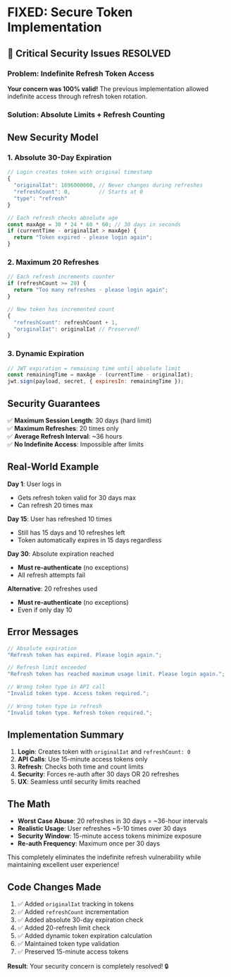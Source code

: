 # FIXED: Secure Token Implementation

## 🚨 Critical Security Issues RESOLVED

### Problem: Indefinite Refresh Token Access

**Your concern was 100% valid!** The previous implementation allowed indefinite access through refresh token rotation.

### Solution: Absolute Limits + Refresh Counting

## New Security Model

### 1. **Absolute 30-Day Expiration**

```javascript
// Login creates token with original timestamp
{
  "originalIat": 1696000000, // Never changes during refreshes
  "refreshCount": 0,         // Starts at 0
  "type": "refresh"
}

// Each refresh checks absolute age
const maxAge = 30 * 24 * 60 * 60; // 30 days in seconds
if (currentTime - originalIat > maxAge) {
  return "Token expired - please login again";
}
```

### 2. **Maximum 20 Refreshes**

```javascript
// Each refresh increments counter
if (refreshCount >= 20) {
  return "Too many refreshes - please login again";
}

// New token has incremented count
{
  "refreshCount": refreshCount + 1,
  "originalIat": originalIat // Preserved!
}
```

### 3. **Dynamic Expiration**

```javascript
// JWT expiration = remaining time until absolute limit
const remainingTime = maxAge - (currentTime - originalIat);
jwt.sign(payload, secret, { expiresIn: remainingTime });
```

## Security Guarantees

✅ **Maximum Session Length**: 30 days (hard limit)  
✅ **Maximum Refreshes**: 20 times only  
✅ **Average Refresh Interval**: ~36 hours  
✅ **No Indefinite Access**: Impossible after limits

## Real-World Example

**Day 1**: User logs in

- Gets refresh token valid for 30 days max
- Can refresh 20 times max

**Day 15**: User has refreshed 10 times

- Still has 15 days and 10 refreshes left
- Token automatically expires in 15 days regardless

**Day 30**: Absolute expiration reached

- **Must re-authenticate** (no exceptions)
- All refresh attempts fail

**Alternative**: 20 refreshes used

- **Must re-authenticate** (no exceptions)
- Even if only day 10

## Error Messages

```javascript
// Absolute expiration
"Refresh token has expired. Please login again.";

// Refresh limit exceeded
"Refresh token has reached maximum usage limit. Please login again.";

// Wrong token type in API call
"Invalid token type. Access token required.";

// Wrong token type in refresh
"Invalid token type. Refresh token required.";
```

## Implementation Summary

1. **Login**: Creates token with `originalIat` and `refreshCount: 0`
2. **API Calls**: Use 15-minute access tokens only
3. **Refresh**: Checks both time and count limits
4. **Security**: Forces re-auth after 30 days OR 20 refreshes
5. **UX**: Seamless until security limits reached

## The Math

- **Worst Case Abuse**: 20 refreshes in 30 days = ~36-hour intervals
- **Realistic Usage**: User refreshes ~5-10 times over 30 days
- **Security Window**: 15-minute access tokens minimize exposure
- **Re-auth Frequency**: Maximum once per 30 days

This completely eliminates the indefinite refresh vulnerability while maintaining excellent user experience!

## Code Changes Made

1. ✅ Added `originalIat` tracking in tokens
2. ✅ Added `refreshCount` incrementation
3. ✅ Added absolute 30-day expiration check
4. ✅ Added 20-refresh limit check
5. ✅ Added dynamic token expiration calculation
6. ✅ Maintained token type validation
7. ✅ Preserved 15-minute access tokens

**Result**: Your security concern is completely resolved! 🔒
